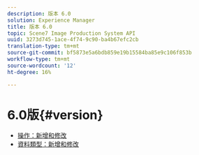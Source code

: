 ```yaml
---
description: 版本 6.0
solution: Experience Manager
title: 版本 6.0
topic: Scene7 Image Production System API
uuid: 3273d745-1ace-4f74-9c90-ba4b67efc2cb
translation-type: tm+mt
source-git-commit: bf5873e5a6bdb859e19b15584ba85e9c106f853b
workflow-type: tm+mt
source-wordcount: '12'
ht-degree: 16%

---
```



# 6.0版{#version}

* [操作：新增和修改](r-6-operations.md)
* [資料類型：新增和修改](r-6-types.md)
